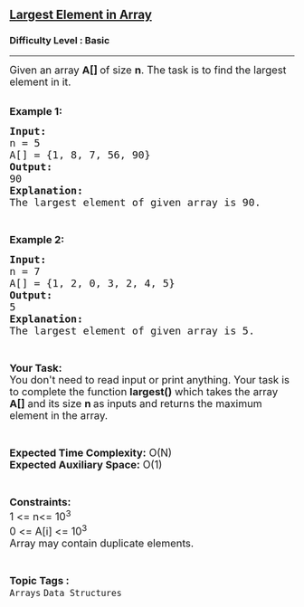 <h2><a href="https://www.geeksforgeeks.org/problems/largest-element-in-array4009/0?utm_source=youtube&utm_medium=collab_striver_ytdescription&utm_campaign=largest-element-in-array">Largest Element in Array</a></h2><h3>Difficulty Level : Basic</h3><hr><div class="problems_problem_content__Xm_eO"><p><span style="font-size:18px">Given an array <strong>A[] </strong>of size <strong>n</strong>. The task is to find the largest element in it.</span><br>
&nbsp;</p>

<p><span style="font-size:18px"><strong>Example 1:</strong></span></p>

<pre><span style="font-size:18px"><strong>Input:</strong>
n = 5
A[] = {1, 8, 7, 56, 90}
<strong>Output:</strong>
90
<strong>Explanation:</strong>
The largest element of given array is 90.</span></pre>

<p>&nbsp;</p>

<p><span style="font-size:18px"><strong>Example 2:</strong></span></p>

<pre><span style="font-size:18px"><strong>Input:</strong>
n = 7
A[] = {1, 2, 0, 3, 2, 4, 5}
<strong>Output:</strong>
5
<strong>Explanation:</strong>
The largest element of given array is 5.</span></pre>

<p>&nbsp;</p>

<p><span style="font-size:18px"><strong>Your Task:&nbsp;&nbsp;</strong><br>
You don't need to read input or print anything. Your task is to complete the function <strong>largest()</strong>&nbsp;which takes the array <strong>A[]</strong> and its size <strong>n&nbsp;</strong>as inputs and returns the maximum element in the array.</span></p>

<p>&nbsp;</p>

<p><span style="font-size:18px"><strong>Expected Time Complexity:</strong> O(N)<br>
<strong>Expected Auxiliary Space:</strong> O(1)</span></p>

<p>&nbsp;</p>

<p><span style="font-size:18px"><strong>Constraints:</strong><br>
1 &lt;= n&lt;= 10<sup>3</sup><br>
0 &lt;= A[i] &lt;= 10<sup>3</sup><br>
Array may contain duplicate elements.&nbsp;</span></p>
</div><br><p><span style=font-size:18px><strong>Topic Tags : </strong><br><code>Arrays</code>&nbsp;<code>Data Structures</code>&nbsp;